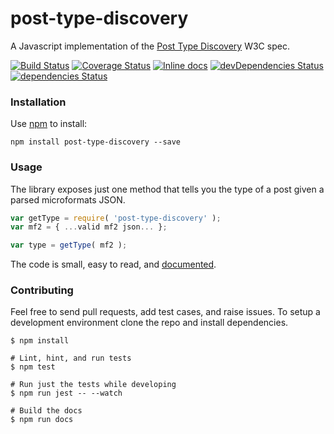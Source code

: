 # post-type-discovery

A Javascript implementation of the [Post Type Discovery](https://www.w3.org/TR/post-type-discovery/) W3C spec.

[![Build Status](https://travis-ci.org/twozeroone/post-type-discovery.svg?branch=master)](https://travis-ci.org/twozeroone/post-type-discovery) [![Coverage Status](https://coveralls.io/repos/github/twozeroone/post-type-discovery/badge.svg?branch=master)](https://coveralls.io/github/twozeroone/post-type-discovery?branch=master) [![Inline docs](http://inch-ci.org/github/twozeroone/post-type-discovery.svg?branch=master)](http://inch-ci.org/github/twozeroone/post-type-discovery) [![devDependencies Status](https://david-dm.org/twozeroone/post-type-discovery/dev-status.svg)](https://david-dm.org/twozeroone/post-type-discovery?type=dev) [![dependencies Status](https://david-dm.org/twozeroone/post-type-discovery/status.svg)](https://david-dm.org/twozeroone/post-type-discovery)

### Installation

Use [npm](https://www.npmjs.com/package/post-type-discovery) to install:

```
npm install post-type-discovery --save
```

### Usage

The library exposes just one method that tells you the type of a post given a parsed microformats JSON.

```js
var getType = require( 'post-type-discovery' );
var mf2 = { ...valid mf2 json... };

var type = getType( mf2 );
```

The code is small, easy to read, and [documented](http://post-type-discovery.js.org/).

### Contributing


Feel free to send pull requests, add test cases, and raise issues. To setup a development environment clone the repo and install dependencies.

```
$ npm install

# Lint, hint, and run tests
$ npm test

# Run just the tests while developing
$ npm run jest -- --watch

# Build the docs
$ npm run docs
```
